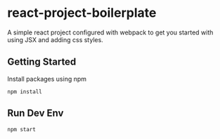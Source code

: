 # react-project-boilerplate
A simple react project configured with webpack to get you started with using JSX and adding css styles. 

## Getting Started
Install packages using npm 
```
npm install
```

## Run Dev Env
```
npm start
```
